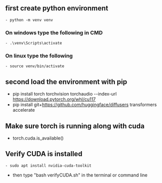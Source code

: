 ## first create python environment
    - python -m venv venv
 ### On windows type the following in CMD
    - .\venv\Scripts\activate
 ### On linux type the following
    - source venv/bin/activate


## second load the environment with pip
- pip install torch torchvision torchaudio --index-url https://download.pytorch.org/whl/cu117
- pip install git+https://github.com/huggingface/diffusers transformers accelerate

## Make sure torch is running along with cuda
- torch.cuda.is_available()

## Verify CUDA is installed
    - sudo apt install nvidia-cuda-toolkit
 - then type "bash verifyCUDA.sh" in the terminal or command line